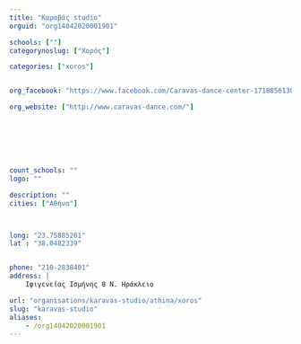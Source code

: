```yaml
---
title: "Καραβάς studio"
orguid: "org14042020001901"

schools: [""]
categorynoslug: ["Χορός"]

categories: ["xoros"]


org_facebook: "https://www.facebook.com/Caravas-dance-center-171885613002732/"

org_website: ["http://www.caravas-dance.com/"]







count_schools: ""
logo: ""

description: ""
cities: ["Αθήνα"]



long: "23.75885201"
lat : "38.0482339"


phone: "210-2838401"
address: |
    Ιφιγενείας Ισμήνης 8 Ν. Ηράκλειο

url: "organisations/karavas-studio/athina/xoros"
slug: "karavas-studio"
aliases:
    - /org14042020001901
---
```



